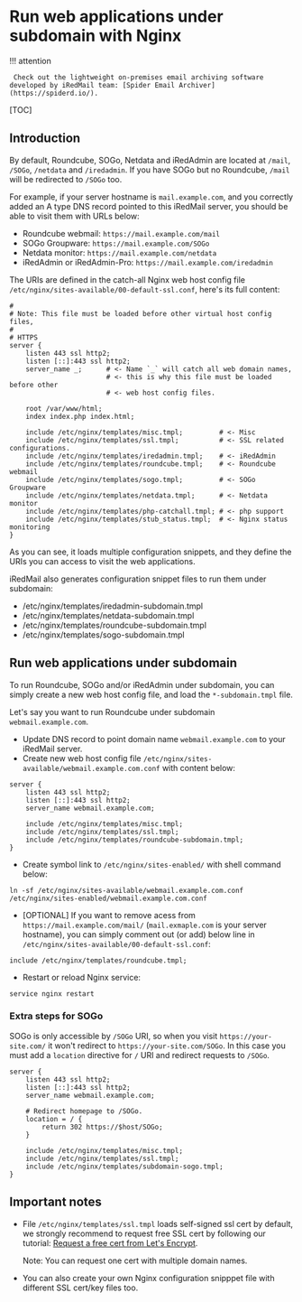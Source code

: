 # Run web applications under subdomain with Nginx

!!! attention

	 Check out the lightweight on-premises email archiving software developed by iRedMail team: [Spider Email Archiver](https://spiderd.io/).

[TOC]

## Introduction

By default, Roundcube, SOGo, Netdata and iRedAdmin are located at `/mail`,
`/SOGo`, `/netdata` and `/iredadmin`. If you have SOGo but no Roundcube,
`/mail` will be redirected to `/SOGo` too.

For example, if your server hostname is `mail.example.com`, and you correctly
added an A type DNS record pointed to this iRedMail server, you should be able
to visit them with URLs below:

- Roundcube webmail: `https://mail.example.com/mail`
- SOGo Groupware: `https://mail.example.com/SOGo`
- Netdata monitor: `https://mail.example.com/netdata`
- iRedAdmin or iRedAdmin-Pro: `https://mail.example.com/iredadmin`

The URIs are defined in the catch-all Nginx web host config file
`/etc/nginx/sites-available/00-default-ssl.conf`, here's its full content:

```
#
# Note: This file must be loaded before other virtual host config files,
#
# HTTPS
server {
    listen 443 ssl http2;
    listen [::]:443 ssl http2;
    server_name _;      # <- Name `_` will catch all web domain names,
                        # <- this is why this file must be loaded before other
                        # <- web host config files.

    root /var/www/html;
    index index.php index.html;

    include /etc/nginx/templates/misc.tmpl;         # <- Misc
    include /etc/nginx/templates/ssl.tmpl;          # <- SSL related configurations.
    include /etc/nginx/templates/iredadmin.tmpl;    # <- iRedAdmin
    include /etc/nginx/templates/roundcube.tmpl;    # <- Roundcube webmail
    include /etc/nginx/templates/sogo.tmpl;         # <- SOGo Groupware
    include /etc/nginx/templates/netdata.tmpl;      # <- Netdata monitor
    include /etc/nginx/templates/php-catchall.tmpl; # <- php support
    include /etc/nginx/templates/stub_status.tmpl;  # <- Nginx status monitoring
}
```

As you can see, it loads multiple configuration snippets, and they define the
URIs you can access to visit the web applications.

iRedMail also generates configuration snippet files to run them under subdomain:

- /etc/nginx/templates/iredadmin-subdomain.tmpl
- /etc/nginx/templates/netdata-subdomain.tmpl
- /etc/nginx/templates/roundcube-subdomain.tmpl
- /etc/nginx/templates/sogo-subdomain.tmpl

## Run web applications under subdomain

To run Roundcube, SOGo and/or iRedAdmin under subdomain, you can simply create
a new web host config file, and load the `*-subdomain.tmpl` file.

Let's say you want to run Roundcube under subdomain `webmail.example.com`.

- Update DNS record to point domain name `webmail.example.com` to your iRedMail
  server.
- Create new web host config file `/etc/nginx/sites-available/webmail.example.com.conf` with content below:

```
server {
    listen 443 ssl http2;
    listen [::]:443 ssl http2;
    server_name webmail.example.com;

    include /etc/nginx/templates/misc.tmpl;
    include /etc/nginx/templates/ssl.tmpl;
    include /etc/nginx/templates/roundcube-subdomain.tmpl;
}
```

- Create symbol link to `/etc/nginx/sites-enabled/` with shell command below:

```
ln -sf /etc/nginx/sites-available/webmail.example.com.conf /etc/nginx/sites-enabled/webmail.example.com.conf
```

- [OPTIONAL] If you want to remove acess from `https://mail.example.com/mail/`
  (`mail.exmaple.com` is your server hostname), you can simply comment out
  (or add) below line in `/etc/nginx/sites-available/00-default-ssl.conf`:

```
include /etc/nginx/templates/roundcube.tmpl;
```

- Restart or reload Nginx service:

```
service nginx restart
```

### Extra steps for SOGo

SOGo is only accessible by `/SOGo` URI, so when you visit `https://your-site.com/`
it won't redirect to `https://your-site.com/SOGo`. In this case you must
add a `location` directive for `/` URI and redirect requests to `/SOGo`.

```
server {
    listen 443 ssl http2;
    listen [::]:443 ssl http2;
    server_name webmail.example.com;

    # Redirect homepage to /SOGo.
    location = / {
        return 302 https://$host/SOGo;
    }

    include /etc/nginx/templates/misc.tmpl;
    include /etc/nginx/templates/ssl.tmpl;
    include /etc/nginx/templates/subdomain-sogo.tmpl;
}
```

## Important notes

- File `/etc/nginx/templates/ssl.tmpl` loads self-signed ssl cert by default,
  we strongly recommend to request free SSL cert by following our tutorial:
  [Request a free cert from Let's Encrypt](https://docs.iredmail.org/letsencrypt.html).

    Note: You can request one cert with multiple domain names.

- You can also create your own Nginx configuration snipppet file with
  different SSL cert/key files too.
